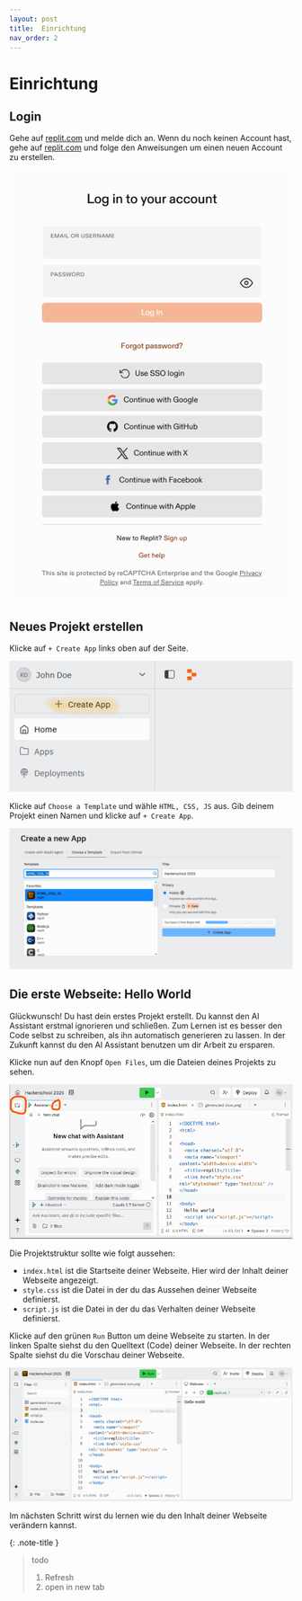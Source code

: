 ```yaml
---
layout: post
title:  Einrichtung
nav_order: 2
---
```

# Einrichtung

## Login
Gehe auf [replit.com](https://replit.com/login) und melde dich an. Wenn du noch keinen Account hast, gehe auf [replit.com](https://replit.com/signup) und folge den Anweisungen um einen neuen Account zu erstellen.

![replit-login.png](/images/replit-login.png)

## Neues Projekt erstellen

Klicke auf `+ Create App` links oben auf der Seite. 

![replit-create-app.png](/images/replit-create-app.png)

Klicke auf `Choose a Template` und wähle `HTML, CSS, JS` aus. Gib deinem Projekt einen Namen und klicke auf `+ Create App`.

![replit-choose-template.png](/images/replit-choose-template.png)

## Die erste Webseite: Hello World

Glückwunsch! Du hast dein erstes Projekt erstellt. Du kannst den AI Assistant erstmal ignorieren und schließen. Zum Lernen ist es besser den Code selbst zu schreiben, als ihn automatisch generieren zu lassen. In der Zukunft kannst du den AI Assistant benutzen um dir Arbeit zu ersparen.

Klicke nun auf den Knopf `Open Files`, um die Dateien deines Projekts zu sehen.

![replit-view-after-project-creation.png](/images/replit-view-after-project-creation.png)

Die Projektstruktur sollte wie folgt aussehen:
- `index.html` ist die Startseite deiner Webseite. Hier wird der Inhalt deiner Webseite angezeigt.
- `style.css` ist die Datei in der du das Aussehen deiner Webseite definierst.
- `script.js` ist die Datei in der du das Verhalten deiner Webseite definierst.

Klicke auf den grünen `Run` Button um deine Webseite zu starten. In der linken Spalte siehst du den Quelltext (Code) deiner Webseite. In der rechten Spalte siehst du die Vorschau deiner Webseite.

![replit-hello-world.png](/images/replit-hello-world.png)

Im nächsten Schritt wirst du lernen wie du den Inhalt deiner Webseite verändern kannst.

{: .note-title }
> todo
> 1. Refresh
> 2. open in new tab